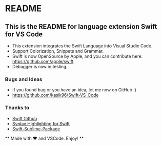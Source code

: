 # README
## This is the README for language extension Swift for VS Code

* This extension integrates the Swift Language into Visual Studio Code.
* Support Colorization, Snippets and Grammar.
* Swift is now OpenSource by Apple, and you can contribute here: https://github.com/apple/swift
* Debugger is now in testing.

### Bugs and Ideas
* If you found bug or you have an idea, let me now on GitHub :)
* https://github.com/kasik96/Swift-VS-Code

### Thanks to
* [Swift Github](https://github.com/apple/swift)
* [Syntax Highlighting for Swift](https://github.com/P233/Syntax-highlighting-for-Swift)
* [Swift-Sublime-Package](https://github.com/quiqueg/Swift-Sublime-Package)

** Made with ♥ and VSCode. Enjoy! **